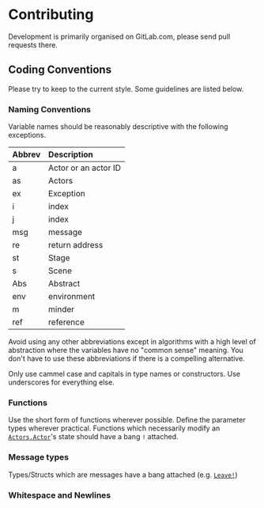 # Contributing

Development is primarily organised on GitLab.com, please send pull requests
there.

## Coding Conventions

Please try to keep to the current style. Some guidelines are listed below.

### Naming Conventions

Variable names should be reasonably descriptive with the following
exceptions.

| Abbrev | Description          |
|:-------|:---------------------|
| a      | Actor or an actor ID |
| as     | Actors               |
| ex     | Exception            |
| i      | index                |
| j      | index                |
| msg    | message              |
| re     | return address       |
| st     | Stage                |
| s      | Scene                |
| Abs    | Abstract             |
| env    | environment          |
| m      | minder               |
| ref    | reference            |

Avoid using any other abbreviations except in algorithms with a high level
of abstraction where the variables have no "common sense" meaning. You don't
have to use these abbreviations if there is a compelling alternative.

Only use cammel case and capitals in type names or constructors. Use
underscores for everything else.

### Functions

Use the short form of functions wherever possible. Define the parameter types
wherever practical. Functions which necessarily modify an [`Actors.Actor`](@ref)'s
state should have a bang `!` attached.

### Message types

Types/Structs which are messages have a bang attached (e.g. [`Leave!`](@ref))

### Whitespace and Newlines
